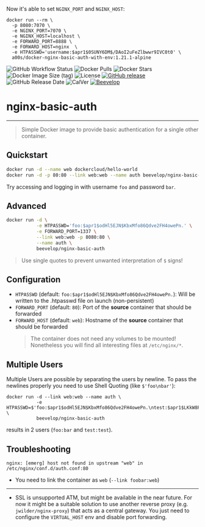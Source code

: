 Now it's able to set `NGINX_PORT` and `NGINX_HOST`:

```shell
docker run --rm \  
  -p 8080:7070 \
  -e NGINX_PORT=7070 \
  -e NGINX_HOST=localhost \
  -e FORWARD_PORT=8888 \
  -e FORWARD_HOST=nginx  \
  -e HTPASSWD='username:$apr1$0SUNY6DM$/DAoI2uFeZlbwwr9IVC0t0' \
  a00s/docker-nginx-basic-auth-with-env:1.21.1-alpine
```

![GitHub Workflow Status](https://img.shields.io/github/workflow/status/beevelop/docker-nginx-basic-auth/Docker%20Image?style=for-the-badge)
![Docker Pulls](https://img.shields.io/docker/pulls/beevelop/nginx-basic-auth.svg?style=for-the-badge)
![Docker Stars](https://img.shields.io/docker/stars/beevelop/nginx-basic-auth?style=for-the-badge)
![Docker Image Size (tag)](https://img.shields.io/docker/image-size/beevelop/nginx-basic-auth/latest?style=for-the-badge)
![License](https://img.shields.io/github/license/beevelop/docker-nginx-basic-auth?style=for-the-badge)
[![GitHub release](https://img.shields.io/github/release/beevelop/docker-nginx-basic-auth.svg?style=for-the-badge)](https://github.com/beevelop/docker-nginx-basic-auth/releases)
![GitHub Release Date](https://img.shields.io/github/release-date/beevelop/docker-nginx-basic-auth?style=for-the-badge)
![CalVer](https://img.shields.io/badge/CalVer-YYYY.MM.MICRO-22bfda.svg?style=for-the-badge)
[![Beevelop](https://img.shields.io/badge/-%20Made%20with%20%F0%9F%8D%AF%20by%20%F0%9F%90%9Dvelop-blue.svg?style=for-the-badge)](https://beevelop.com)

# nginx-basic-auth

---

> Simple Docker image to provide basic authentication for a single other container.

## Quickstart

```bash
docker run -d --name web dockercloud/hello-world
docker run -d -p 80:80 --link web:web --name auth beevelop/nginx-basic-auth
```

Try accessing and logging in with username `foo` and password `bar`.

## Advanced

```bash
docker run -d \
           -e HTPASSWD='foo:$apr1$odHl5EJN$KbxMfo86Qdve2FH4owePn.' \
           -e FORWARD_PORT=1337 \
           --link web:web -p 8080:80 \
           --name auth \
           beevelop/nginx-basic-auth
```

> Use single quotes to prevent unwanted interpretation of `$` signs!

## Configuration

- `HTPASSWD` (default: `foo:$apr1$odHl5EJN$KbxMfo86Qdve2FH4owePn.`): Will be written to the .htpasswd file on launch (non-persistent)
- `FORWARD_PORT` (default: `80`): Port of the **source** container that should be forwarded
- `FORWARD_HOST` (default: `web`): Hostname of the **source** container that should be forwarded
  > The container does not need any volumes to be mounted! Nonetheless you will find all interesting files at `/etc/nginx/*`.

## Multiple Users

Multiple Users are possible by separating the users by newline. To pass the newlines properly you need to use Shell Quoting (like `$'foo\nbar'`):

```
docker run -d --link web:web --name auth \
           -e HTPASSWD=$'foo:$apr1$odHl5EJN$KbxMfo86Qdve2FH4owePn.\ntest:$apr1$LKkW8P4Y$P1X/r2YyaexhVL1LzZAQm.' \
           beevelop/nginx-basic-auth
```

results in 2 users (`foo:bar` and `test:test`).

## Troubleshooting

```
nginx: [emerg] host not found in upstream "web" in /etc/nginx/conf.d/auth.conf:80
```

- You need to link the container as `web` (`--link foobar:web`)

---

- SSL is unsupported ATM, but might be available in the near future. For now it might be a suitable solution to use another reverse proxy (e.g. `jwilder/nginx-proxy`) that acts as a central gateway. You just need to configure the `VIRTUAL_HOST` env and disable port forwarding.
